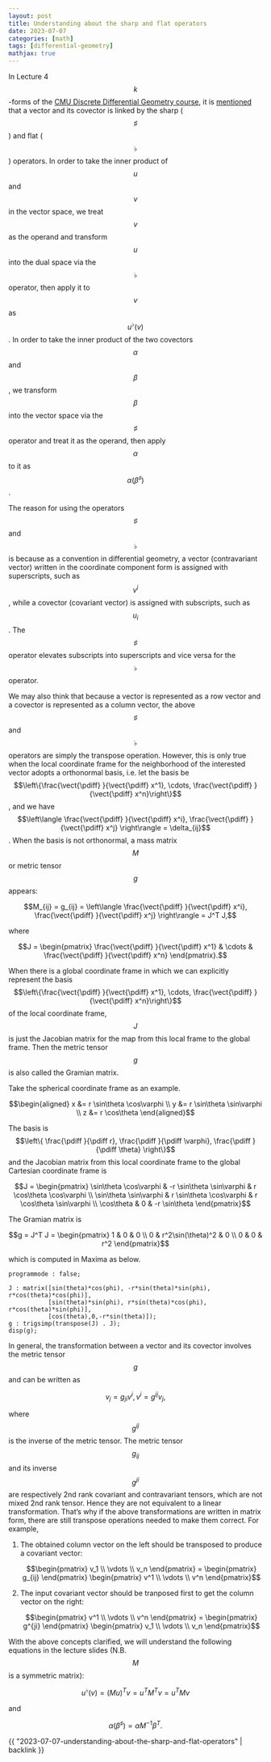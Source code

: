```yaml
---
layout: post
title: Understanding about the sharp and flat operators
date: 2023-07-07
categories: [math]
tags: [differential-geometry]
mathjax: true
---
```


In Lecture 4 $$k$$-forms of the [CMU Discrete Differential Geometry
course](https://youtube.com/playlist?list=PL9_jI1bdZmz0hIrNCMQW1YmZysAiIYSSS),
it is
[mentioned](https://youtu.be/xRf9-hdxB0w?list=PL9_jI1bdZmz0hIrNCMQW1YmZysAiIYSSS&t=938)
that a vector and its covector is linked by the sharp ($$\sharp$$) and
flat ($$\flat$$) operators. In order to take the inner product of $$u$$
and $$v$$ in the vector space, we treat $$v$$ as the operand and
transform $$u$$ into the dual space via the $$\flat$$ operator, then
apply it to $$v$$ as $$u^{\flat}(v)$$. In order to take the inner
product of the two covectors $$\alpha$$ and $$\beta$$, we transform
$$\beta$$ into the vector space via the $$\sharp$$ operator and treat it
as the operand, then apply $$\alpha$$ to it as
$$\alpha(\beta^{\sharp})$$.

The reason for using the operators $$\sharp$$ and $$\flat$$ is because
as a convention in differential geometry, a vector (contravariant
vector) written in the coordinate component form is assigned with
superscripts, such as $$v^i$$, while a covector (covariant vector) is
assigned with subscripts, such as $$u_i$$. The $$\sharp$$ operator
elevates subscripts into superscripts and vice versa for the $$\flat$$
operator.

We may also think that because a vector is represented as a row vector
and a covector is represented as a column vector, the above $$\sharp$$
and $$\flat$$ operators are simply the transpose operation. However,
this is only true when the local coordinate frame for the neighborhood
of the interested vector adopts a orthonormal basis, i.e. let the basis
be
$$\left\{\frac{\vect{\pdiff} }{\vect{\pdiff} x^1}, \cdots, \frac{\vect{\pdiff} }{\vect{\pdiff} x^n}\right\}$$,
and we have
$$\left\langle \frac{\vect{\pdiff} }{\vect{\pdiff} x^i}, \frac{\vect{\pdiff} }{\vect{\pdiff} x^j} \right\rangle = \delta_{ij}$$.
When the basis is not orthonormal, a mass matrix $$M$$ or metric tensor
$$g$$ appears:

$$M_{ij} = g_{ij} = \left\langle \frac{\vect{\pdiff} }{\vect{\pdiff} x^i}, \frac{\vect{\pdiff} }{\vect{\pdiff} x^j} \right\rangle = J^T J,$$

where

$$J = \begin{pmatrix}
   \frac{\vect{\pdiff} }{\vect{\pdiff} x^1} & \cdots & \frac{\vect{\pdiff} }{\vect{\pdiff} x^n}
   \end{pmatrix}.$$
   
When there is a global coordinate frame in which we can explicitly represent the basis
$$\left\{\frac{\vect{\pdiff} }{\vect{\pdiff} x^1}, \cdots, \frac{\vect{\pdiff} }{\vect{\pdiff} x^n}\right\}$$
of the local coordinate frame, $$J$$ is just the Jacobian matrix for the
map from this local frame to the global frame. Then the metric tensor
$$g$$ is also called the Gramian matrix.

Take the spherical coordinate frame as an example. 

$$\begin{aligned}
x &= r \sin\theta \cos\varphi \\
y &= r \sin\theta \sin\varphi \\
z &= r \cos\theta
\end{aligned}$$

The basis is
$$\left\{ \frac{\pdiff }{\pdiff r}, \frac{\pdiff }{\pdiff \varphi}, \frac{\pdiff }{\pdiff \theta} \right\}$$
and the Jacobian matrix from this local coordinate frame to the global
Cartesian coordinate frame is 

$$J = \begin{pmatrix}
   \sin\theta \cos\varphi & -r \sin\theta \sin\varphi & r \cos\theta \cos\varphi \\
   \sin\theta \sin\varphi & r \sin\theta \cos\varphi & r \cos\theta \sin\varphi \\
   \cos\theta & 0 & -r \sin\theta
   \end{pmatrix}$$
   
The Gramian matrix is 

$$g = J^T J = \begin{pmatrix}
   1 & 0 & 0 \\
   0 & r^2\sin(\theta)^2 & 0 \\
   0 & 0 & r^2
   \end{pmatrix}$$
   
which is computed in Maxima as below.

```
programmode : false;

J : matrix([sin(theta)*cos(phi), -r*sin(theta)*sin(phi), r*cos(theta)*cos(phi)],
           [sin(theta)*sin(phi), r*sin(theta)*cos(phi), r*cos(theta)*sin(phi)],
           [cos(theta),0,-r*sin(theta)]);
g : trigsimp(transpose(J) . J);
disp(g);
```

In general, the transformation between a vector and its covector
involves the metric tensor $$g$$ and can be written as


$$v_{j} = g_{ji} v^i, v^i = g^{ij} v_j,$$


where $$g^{ij}$$ is the inverse of the metric tensor. The metric tensor
$$g_{ij}$$ and its inverse $$g^{ji}$$ are respectively 2nd rank
covariant and contravariant tensors, which are not mixed 2nd rank
tensor. Hence they are not equivalent to a linear transformation. That’s
why if the above transformations are written in matrix form, there are
still transpose operations needed to make them correct. For example,

1.  The obtained column vector on the left should be transposed to
    produce a covariant vector: 
    
    $$\begin{pmatrix}
    v_1 \\
    \vdots \\
    v_n
    \end{pmatrix} =
    \begin{pmatrix}
      g_{ij}
    \end{pmatrix}
    \begin{pmatrix}
      v^1 \\
      \vdots \\
      v^n
    \end{pmatrix}$$


2.  The input covariant vector should be tranposed first to get the
    column vector on the right: 
    
    $$\begin{pmatrix}
    v^1 \\
    \vdots \\
    v^n
    \end{pmatrix} =
    \begin{pmatrix}
      g^{ji}
    \end{pmatrix}
    \begin{pmatrix}
      v_1 \\
      \vdots \\
      v_n
    \end{pmatrix}$$


With the above concepts clarified, we will understand the following
equations in the lecture slides (N.B. $$M$$ is a symmetric matrix):

$$u^{\flat}(v) = (Mu)^T v = u^T M^T v = u^T M v$$

and

$$\alpha(\beta^{\sharp}) = \alpha M^{-1} \beta^T.$$

{{ "2023-07-07-understanding-about-the-sharp-and-flat-operators" | backlink }}
